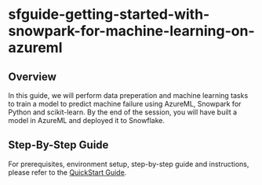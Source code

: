 # sfguide-getting-started-with-snowpark-for-machine-learning-on-azureml

## Overview

In this guide, we will perform data preperation and machine learning tasks to train a model to predict machine failure using AzureML, Snowpark for Python and scikit-learn. By the end of the session, you will have built a model in AzureML and deployed it to Snowflake.

## Step-By-Step Guide

For prerequisites, environment setup, step-by-step guide and instructions, please refer to the [QuickStart Guide](https://quickstarts.snowflake.com/guide/example_matt_marzillo/index.html?index=..%2F..index#0).
